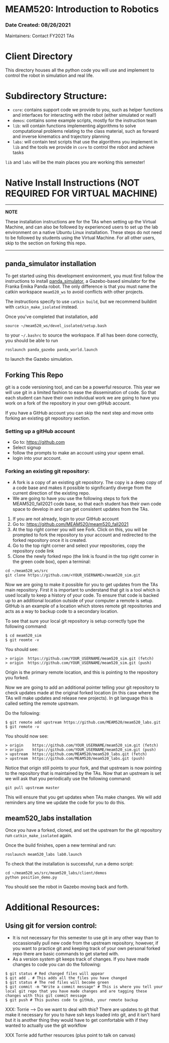 # MEAM520: Introduction to Robotics
### Date Created: 08/26/2021

Maintainers: Contact FY2021 TAs

# Client Directory

This directory houses all the python code you will use and implement to control the robot in simulation and real life.

# Subdirectory Structure:
- `core`: contains support code we provide to you, such as helper functions and interfaces for interacting with the robot (either simulated or real!)
- `demos`: contains some example scripts, mostly for the instruction team
- `lib`: will contain functions implementing algorithms to solve computational problems relating to the class material, such as forward and inverse kinematics and trajectory planning
- `labs`: will contain test scripts that use the algorithms you implement in `lib` and the tools we provide in `core` to control the robot and achieve tasks

`lib` and `labs` will be the main places you are working this semester!


# Native Install Instructions (NOT REQUIRED FOR VIRTUAL MACHINE)
---
**NOTE**

These installation instructions are for the TAs when setting up the Virtual Machine, and can also be followed by experienced users to set up the lab environment on a native Ubuntu Linux installation. These steps do not need to be followed by students using the Virtual Machine. For all other users, skip to the section on forking this repo.

---

## panda_simulator installation

To get started using this development environment, you must first follow the instructions to install [panda_simulator](https://github.com/justagist/panda_simulator), a Gazebo-based simulator for the Franka Emika Panda robot. The only difference is that you must name the catkin workspace `meam520_ws` to avoid conflicts with other projects.

The instructions specify to use `catkin build`, but we recommend buildint with `catkin_make_isolated` instead.

Once you've completed that installation, add

```
source ~/meam520_ws/devel_isolated/setup.bash
```
to your `~/.bashrc` to source the workspace. If all has been done correctly, you should be able to run

```
roslaunch panda_gazebo panda_world.launch
```

to launch the Gazebo simulation.

## Forking This Repo
git is a code versioning tool, and can be a powerful resource. This year we will use git in a limited fashion to ease the dissemination of code. So that each student can have their own individual work we are going to have you work on a fork of the repository in your own gitHub account.

If you have a GitHub account you can skip the next step and move onto forking an existing git repository section. 

### Setting up a gitHub account
- Go to: https://github.com
- Select signup
- follow the prompts to make an account using your upenn email.
- login into your account. 

### Forking an existing git repository:
- A fork is a copy of an existing git repository. The copy is a deep copy of a code base and makes it possible to significantly diverge from the current direction of the existing repo.
- We are going to have you use the following steps to fork the MEAM520_fall2021 code base, so that each student has their own code space to develop in and can get consistent updates from the TAs. 

1. If you are not already, login to your GitHub account
2. Go to: https://github.com/MEAM520/meam520_fall2021
3. At the top right corner you will see Fork. Click on this, you will be prompted to fork the repository to your account and redirected to the forked repository once it is created.
4. Go to the top right corner and select your repositories, copy the repository code link
5. Clone the newly forked repo (the link is found in the top right corner in the green code box), open a terminal: 

```
cd ~/meam520_ws/src
git clone https://github.com/<YOUR_USERNAME>/meam520_sim.git
```

Now we are going to make it possible for you to get updates from the TAs main repository.
First it is important to understand that git is a tool which is used locally to keep a history of your code.
To ensure that code is backed up to an additional location outside of your computer a remote is setup.
GitHub is an example of a location which stores remote git repositories and acts as a way to backup code to a secondary location.

To see that sure your local git repository is setup correctly type the following command: 
```
$ cd meam520_sim
$ git reomte -v
```

You should see:
```
> origin  https://github.com/YOUR_USERNAME/meam520_sim.git (fetch)
> origin  https://github.com/YOUR_USERNAME/meam520_sim.git (push)
```
Origin is the primary remote location, and this is pointing to the repository you forked. 

Now we are going to add an additional pointer telling your git repository to check updates made at the original forked location (in this case where the TAs will make updates and release new projects).
In git language this is called setting the remote upstream.

Do the following: 
```
$ git remote add upstream https://github.com/MEAM520/meam520_labs.git
$ git remote -v
```

You should now see:

```
> origin    https://github.com/YOUR_USERNAME/meam520_sim.git (fetch)
> origin    https://github.com/YOUR_USERNAME/meam520_sim.git (push)
> upstream  https://github.com/MEAM520/meam520_labs.git (fetch)
> upstream  https://github.com/MEAM520/meam520_labs.git (push)
```

Notice that origin still points to your fork, and that upstream is now pointing to the repository that is maintained by the TAs. 
Now that an upstream is set we will ask that you periodically use the following command:

```
git pull upstream master
```

This will ensure that you get updates when TAs make changes. We will add reminders any time we update the code for you to do this. 

## meam520_labs installation

Once you have a forked, cloned, and set the upstream for the git repository run `catkin_make_isolated` again.

Once the build finishes, open a new terminal and run:

```
roslaunch meam520_labs lab0.launch
```

To check that the installation is successful, run a demo script:

```
cd ~/meam520_ws/src/meam520_labs/client/demos
python position_demo.py
```

You should see the robot in Gazebo moving back and forth.

# Additional Resources: 
## Using git for version control:
- It is not necessary for this semester to use git in any other way than to occassionally pull new code from the upstream repository, however, if you want to practice git and keeping track of your own personal forked repo there are basic commands to get started with.
- As a version system git keeps track of changes. If you have made changes to code you can do the following:

```
$ git status # Red changed files will appear
$ git add . # This adds all the files you have changed
$ git status # The red files will become green
$ git commit -m "Write a commit message" # This is where you tell your local git repo that you have made changes and are tagging these changes with this git commit message
$ git push # This pushes code to gitHub, your remote backup
```

XXX: Torrie --> Do we want to deal with this? There are updates to git that make it necessary for you to have ssh keys loaded into git, and it isn't hard but it is another thing they would have to get comfortable with if they wanted to actually use the git workflow

XXX Torrie add further resources (plus point to talk on canvas)
